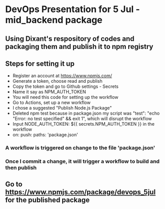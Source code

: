 # DevOps Presentation for 5 Jul - mid_backend package
## Using Dixant's respository of codes and packaging them and publish it to npm registry
## Steps for setting it up
- Register an account at https://www.npmjs.com/
- Generate a token, choose read and publish
- Copy the token and go to Github settings - Secrets
- Name it say as NPM_AUTH_TOKEN
- You will need this code for setting up the workflow
- Go to Actions, set up a new workflow
- I chose a suggested "Publish Node.js Package"
- Deleted npm test because in package.json my script was "test": "echo \"Error: no test specified\" && exit 1", which will disrupt the workflow
- Input NODE_AUTH_TOKEN: ${{ secrets.NPM_AUTH_TOKEN }} in the workflow
- on:  push:    paths:     'package.json' 
### A workflow is triggered on change to the file 'package.json'
### Once I commit a change, it will trigger a workflow to build and then publish

## Go to https://www.npmjs.com/package/devops_5jul for the published package
